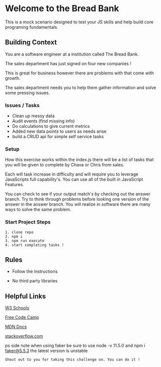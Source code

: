 # Welcome to the Bread Bank

This is a mock scenario designed to test your JS skills and help build core programing fundamentals.

## Building Context

You are a software engineer at a institution called The Bread Bank.

The sales department has just signed on four new companies !

This is great for business however there are problems with that come with growth.

The sales department needs you to help them gather information and solve some pressing issues.

### Issues / Tasks

- Clean up messy data
- Audit events (find missing info)
- Do calculations to give current metrics
- Added new data points to users as needs arise
- build a CRUD api for simple self service tasks

### Setup

How this exercise works within the index.js there will be a list of tasks that you will be given to complete by Chava or Chris from sales.

Each will task increase in difficulty and will require you to leverage JavaScripts full capability's. You can use all of the built in JavaScript Features.

You can check to see if your output match's by checking out the answer branch. Try to think through problems before looking one version of the answer in the answer branch. You will realize in software there are many ways to solve the same problem.

### Start Project Steps

```
1. clone repo
2. npm i
3. npm run execute
4. start completing tasks !
```

## Rules

- Follow the instructions

* No third party libraries

## Helpful Links

[W3 Schools](https://www.w3schools.com/jsref/jsref_obj_array.asp)

[Free Code Camp](https://www.freecodecamp.org/)

[MDN Docs](https://developer.mozilla.org/en-US/)

[stackoverflow.com](https://stackoverflow.com/)

ps side note when using faker be sure to use node -v 11.5.0 and npm i faker@5.5.3 the latest version is unstable

```
Shout out to you for taking this challenge on. You can do it !
```

